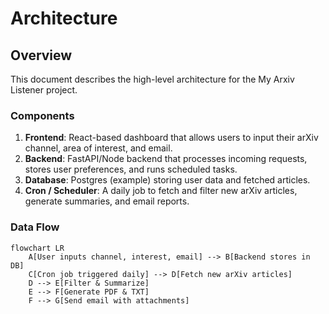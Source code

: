 # Architecture

## Overview
This document describes the high-level architecture for the My Arxiv Listener project.

### Components
1. **Frontend**: React-based dashboard that allows users to input their arXiv channel, area of interest, and email.
2. **Backend**: FastAPI/Node backend that processes incoming requests, stores user preferences, and runs scheduled tasks.
3. **Database**: Postgres (example) storing user data and fetched articles.
4. **Cron / Scheduler**: A daily job to fetch and filter new arXiv articles, generate summaries, and email reports.

### Data Flow
```mermaid
flowchart LR
    A[User inputs channel, interest, email] --> B[Backend stores in DB]
    C[Cron job triggered daily] --> D[Fetch new arXiv articles]
    D --> E[Filter & Summarize]
    E --> F[Generate PDF & TXT]
    F --> G[Send email with attachments]
